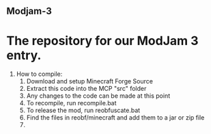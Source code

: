 ## Modjam-3 ##
The repository for our ModJam 3 entry.
======
1. How to compile:
	1. Download and setup Minecraft Forge Source
	3. Extract this code into the MCP "src" folder
	4. Any changes to the code can be made at this point
	5. To recompile, run recompile.bat
	6. To release the mod, run reobfuscate.bat 
	7. Find the files in reobf/minecraft and add them to a jar or zip file
	8. 
